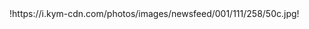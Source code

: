<html>
  <body>
 !https://i.kym-cdn.com/photos/images/newsfeed/001/111/258/50c.jpg!
  </body>
</html>
